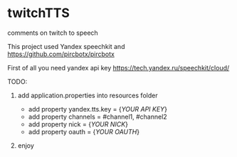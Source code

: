 # twitchTTS
comments on twitch to speech

This project used Yandex speechkit and 
https://github.com/pircbotx/pircbotx

First of all you need yandex api key 
https://tech.yandex.ru/speechkit/cloud/



TODO:
1) add application.properties into resources folder
    - add property yandex.tts.key = {*YOUR API KEY*}
    - add property channels = #channel1, #channel2
    - add property nick = {*YOUR NICK*}
    - add property oauth = {*YOUR OAUTH*} 

2) enjoy
